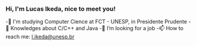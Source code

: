 ### Hi, I'm Lucas Ikeda, nice to meet you! ###

-🔭 I'm studying Computer Cience at FCT - UNESP, in Presidente Prudente
-🌱 Knowledges about C/C++ and Java
-🤔 I’m looking for a job
-📫 How to reach me: l.ikeda@unesp.br

